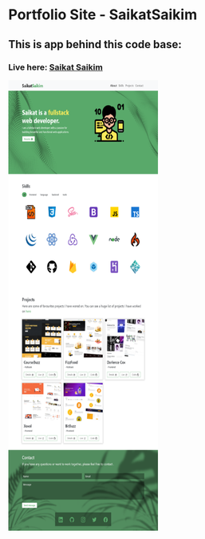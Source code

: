 # Portfolio Site - SaikatSaikim

## This is app behind this code base:

### Live here: [Saikat Saikim](https://saikim.net)

<img src="./portfoliop.png" width=300 height=900>
